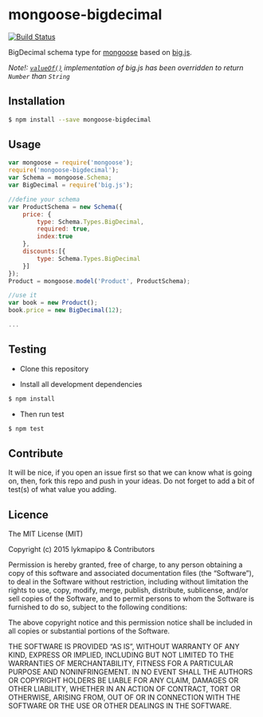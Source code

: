 mongoose-bigdecimal
=====================

[![Build Status](https://travis-ci.org/lykmapipo/mongoose-bigdecimal.svg?branch=master)](https://travis-ci.org/lykmapipo/mongoose-bigdecimal)

BigDecimal schema type for [mongoose](https://github.com/Automattic/mongoose) based on [big.js](https://github.com/MikeMcl/big.js/).

*Note!: [`valueOf()`](http://mikemcl.github.io/big.js/#valueOf) implementation of big.js has been overridden to return `Number` than `String`*

## Installation
```sh
$ npm install --save mongoose-bigdecimal
```

## Usage

```javascript
var mongoose = require('mongoose');
require('mongoose-bigdecimal');
var Schema = mongoose.Schema;
var BigDecimal = require('big.js');

//define your schema
var ProductSchema = new Schema({
    price: {
        type: Schema.Types.BigDecimal,
        required: true,
        index:true
    },
    discounts:[{
        type: Schema.Types.BigDecimal
    }]
});
Product = mongoose.model('Product', ProductSchema);

//use it
var book = new Product();
book.price = new BigDecimal(12);

...

```

## Testing
* Clone this repository

* Install all development dependencies
```sh
$ npm install
```

* Then run test
```sh
$ npm test
```

## Contribute
It will be nice, if you open an issue first so that we can know what is going on, then, fork this repo and push in your ideas. Do not forget to add a bit of test(s) of what value you adding.

## Licence
The MIT License (MIT)

Copyright (c) 2015 lykmapipo & Contributors

Permission is hereby granted, free of charge, to any person obtaining a copy of this software and associated documentation files (the “Software”), to deal in the Software without restriction, including without limitation the rights to use, copy, modify, merge, publish, distribute, sublicense, and/or sell copies of the Software, and to permit persons to whom the Software is furnished to do so, subject to the following conditions:

The above copyright notice and this permission notice shall be included in all copies or substantial portions of the Software.

THE SOFTWARE IS PROVIDED “AS IS”, WITHOUT WARRANTY OF ANY KIND, EXPRESS OR IMPLIED, INCLUDING BUT NOT LIMITED TO THE WARRANTIES OF MERCHANTABILITY, FITNESS FOR A PARTICULAR PURPOSE AND NONINFRINGEMENT. IN NO EVENT SHALL THE AUTHORS OR COPYRIGHT HOLDERS BE LIABLE FOR ANY CLAIM, DAMAGES OR OTHER LIABILITY, WHETHER IN AN ACTION OF CONTRACT, TORT OR OTHERWISE, ARISING FROM, OUT OF OR IN CONNECTION WITH THE SOFTWARE OR THE USE OR OTHER DEALINGS IN THE SOFTWARE. 